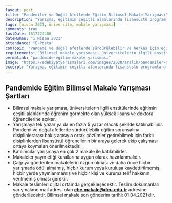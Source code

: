 ```yaml
---
layout: post
title: "Pandemiler ve Doğal Afetlerde Eğitim Bilimsel Makale Yarışması"
description: "Yarışma, eğitimin çeşitli alanlarında lisansüstü programlara kayıtlı genç akademisyenlerin pandemi ve doğal afetlerde sürdürülebilir eğitim konusunda yaşanan sorunların çözümüne yönelik uygulanabilir düşünce üretmelerini özendirmek ve üretilen düşüncelerin paylaşılmasını sağlamak amacındadır."
tags: [nisan 2021, üniversite, makale yarışması]
comments: true
lastDate: 1617224400  
dateHuman: "1 Nisan 2021"
attendance: "E-Posta"
comTopic: "Pandemi ve doğal afetlerde sürdürülebilir ve herkes için eğitim"
requirements: "Bilimsel makale yarışması, üniversitelerin ilgili enstitülerinde eğitimin çeşitli alanlarında öğrenim görmekte olan yüksek lisans ve doktora öğrencilerine açıktır."
permalink: "pandemide-egitim-makale-yarismasi"
image: "https://edebiyatyarismalari.com/images/2020/aralik/pandemiler-dogal-afetlerde-egitim-makale-yarismasi.jpg"
excerpt: "Yarışma, eğitimin çeşitli alanlarında lisansüstü programlara kayıtlı genç akademisyenlerin pandemi ve doğal afetlerde sürdürülebilir eğitim konusunda yaşanan sorunların çözümüne yönelik uygulanabilir düşünce üretmelerini özendirmek ve üretilen düşüncelerin paylaşılmasını sağlamak amacındadır."
---
```


## Pandemide Eğitim Bilimsel Makale Yarışması Şartları
- Bilimsel makale yarışması, üniversitelerin ilgili enstitülerinde eğitimin çeşitli alanlarında öğrenim görmekte olan yüksek lisans ve doktora öğrencilerine açıktır.
- Yarışmaya tek yazar ya da en fazla 5 yazar olacak şekilde katılınabilinir. Pandemi ve doğal afetlerde sürdürülebilir eğitim sorunsalına disiplinlerarası bakış açısıyla ortak çözümler getirebilmek için farklı disiplinlerden lisansüstü öğrencilerin bir araya gelerek ekip çalışması ortaya koymaları önerilmektedir.
- Katılımcılar yarışmaya en çok 2 makale ile katılabilirler.
- Makaleler yayın etiği kurallarına uygun olarak hazırlanmalıdır.
- Çağrıya gönderilen makalelerin özgün olması ve daha önce hiçbir yarışmada ödül almamış, hiçbir kurum veya kuruluşa kaydettirilmemiş, hiçbir yerde yayınlanmamış ve hiçbir kişi ve kuruma telif hakkının verilmemiş olması gerekir.
- Makale teslimleri dijital ortamda gerçekleşecektir. Teslim dokümanları yarışmaların mail adresi olan **ebe.makale@deu.edu.tr** adresine gönderilecektir. Bilimsel makale son gönderim tarihi: 01.04.2021 dir.